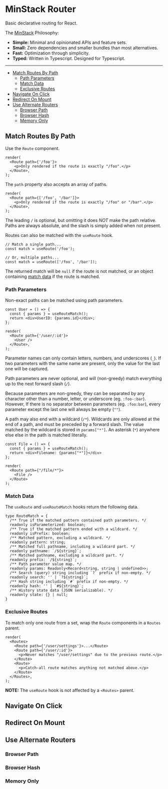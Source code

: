 # MinStack Router

Basic declarative routing for React.

The [MinStack](https://minstack.rocks) Philosophy:

- **Simple:** Minimal and opinionated APIs and feature sets.
- **Small:** Zero dependencies and smaller bundles than most alternatives.
- **Fast:** Optimization through simplicity.
- **Typed:** Written in Typescript. Designed for Typescript.

---

- [Match Routes By Path](#match-routes-by-path)
  - [Path Parameters](#path-parameters)
  - [Match Data](#match-data)
  - [Exclusive Routes](#exclusive-routes)
- [Navigate On Click](#navigate-on-click)
- [Redirect On Mount](#redirect-on-mount)
- [Use Alternate Routers](#use-alternate-routers)
  - [Browser Path](#browser-path)
  - [Browser Hash](#browser-hash)
  - [Memory Only](#memory-only)

## Match Routes By Path

Use the `Route` component.

```tsx
render(
  <Route path={'/foo'}>
    <p>Only rendered if the route is exactly "/foo".</p>
  </Route>,
);
```

The `path` property also accepts an array of paths.

```tsx
render(
  <Route path={['/foo', '/bar']}>
    <p>Only rendered if the route is exactly "/foo" or "/bar".</p>
  </Route>,
);
```

The leading `/` is optional, but omitting it does _NOT_ make the path relative. Paths are always absolute, and the slash is simply added when not present.

Routes can also be matched with the `useRoute` hook.

```tsx
// Match a single path...
const match = useRoute('/foo');

// Or, multiple paths...
const match = useRoute(['/foo', '/bar']);
```

The returned match will be `null` if the route is not matched, or an object containing [match data](#match-data) if the route is matched.

### Path Parameters

Non-exact paths can be matched using path parameters.

```tsx
const User = () => {
  const { params } = useRouteMatch();
  return <div>UserID: {params.id}</div>;
};

render(
  <Route path={'/user/:id'}>
    <User />
  </Route>,
);
```

Parameter names can only contain letters, numbers, and underscores (`_`). If two parameters with the same name are present, only the value for the last one will be captured.

Path parameters are never optional, and will (non-greedy) match everything up to the next forward slash (`/`).

Because parameters are non-greedy, they can be separated by any character other than a number, letter, or underscore (eg. `:foo-:bar`). However, If there is no separator between parameters (eg. `:foo:bar`), every parameter except the last one will always be empty (`""`).

A path may also end with a wildcard (`/*`). Wildcards are only allowed at the end of a path, and must be preceded by a forward slash. The value matched by the wildcard is stored in `params["*"]`. An asterisk (`*`) anywhere else else in the path is matched literally.

```tsx
const File = () => {
  const { params } = useRouteMatch();
  return <div>Filename: {params["*"]}</div>
};

render(
  <Route path={"/file/*"}>
    <File />
  </Route>
);
```

### Match Data

The `useRoute` and `useRouteMatch` hooks return the following data.

```tsx
type RouteMatch = {
  /** True if the matched pattern contained path parameters. */
  readonly isParameterized: boolean;
  /** True if the matched pattern ended with a wildcard. */
  readonly isPrefix: boolean;
  /** Matched pattern, excluding a wildcard. */
  readonly pattern: string;
  /** Matched full pathname, including a wildcard part. */
  readonly pathname: `/${string}`;
  /** Matched pathname, excluding a wildcard part. */
  readonly prefix: `/${string}`;
  /** Path parameter value map. */
  readonly params: Readonly<Record<string, string | undefined>>;
  /** Search (query) string including `?` prefix if non-empty. */
  readonly search: '' | `?${string}`;
  /** Hash string including `#` prefix if non-empty. */
  readonly hash: '' | `#${string}`;
  /** History state data (JSON serializable). */
  readonly state: {} | null;
}
```

### Exclusive Routes

To match only one route from a set, wrap the `Route` components in a `Routes` parent.

```tsx
render(
  <Routes>
    <Route path={'/user/settings'}>...</Route>
    <Route path={'/user/:id'}>
      <p>Never matches "/user/settings" due to the previous route.</p>
    </Route>
    <Route>
      <p>Catch-all route matches anything not matched above.</p>
    </Route>
  </Routes>,
);
```

**NOTE:** The `useRoute` hook is not affected by a `<Routes>` parent.

## Navigate On Click

## Redirect On Mount

## Use Alternate Routers

### Browser Path

### Browser Hash

### Memory Only
